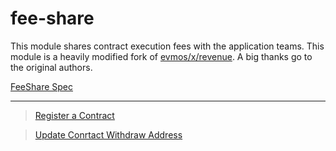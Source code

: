 # fee-share

This module shares contract execution fees with the application teams.
This module is a heavily modified fork of [evmos/x/revenue](https://github.com/evmos/evmos/tree/main/x/revenue).
A big thanks go to the original authors.

[FeeShare Spec](spec/README.md)

---

> [Register a Contract](spec/00_register.md)

> [Update Conrtact Withdraw Address](spec/00_update.md)
